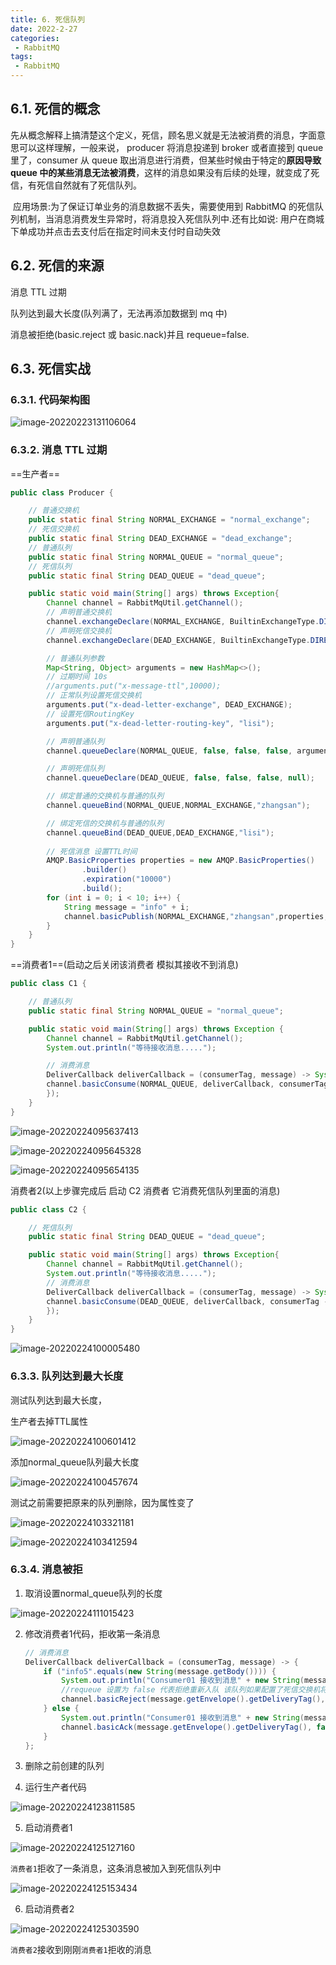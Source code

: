 ```yaml
---
title: 6. 死信队列
date: 2022-2-27
categories:
 - RabbitMQ
tags:
 - RabbitMQ
---
```


## 6.1. 死信的概念

​		先从概念解释上搞清楚这个定义，死信，顾名思义就是无法被消费的消息，字面意思可以这样理解，一般来说， producer 将消息投递到 broker 或者直接到 queue 里了，consumer 从 queue 取出消息进行消费，但某些时候由于特定的**原因导致 queue 中的某些消息无法被消费**，这样的消息如果没有后续的处理，就变成了死信，有死信自然就有了死信队列。

​		应用场景:为了保证订单业务的消息数据不丢失，需要使用到 RabbitMQ 的死信队列机制，当消息消费发生异常时，将消息投入死信队列中.还有比如说: 用户在商城下单成功并点击去支付后在指定时间未支付时自动失效

## 6.2. 死信的来源

消息 TTL 过期

队列达到最大长度(队列满了，无法再添加数据到 mq 中)

消息被拒绝(basic.reject 或 basic.nack)并且 requeue=false.

## 6.3. 死信实战

### 6.3.1. 代码架构图

![image-20220223131106064](https://www.itdu.tech/image/image-20220223131106064.png)

### 6.3.2. 消息 TTL 过期

==生产者==

```java
public class Producer {

    // 普通交换机
    public static final String NORMAL_EXCHANGE = "normal_exchange";
    // 死信交换机
    public static final String DEAD_EXCHANGE = "dead_exchange";
    // 普通队列
    public static final String NORMAL_QUEUE = "normal_queue";
    // 死信队列
    public static final String DEAD_QUEUE = "dead_queue";

    public static void main(String[] args) throws Exception{
        Channel channel = RabbitMqUtil.getChannel();
        // 声明普通交换机
        channel.exchangeDeclare(NORMAL_EXCHANGE, BuiltinExchangeType.DIRECT);
        // 声明死信交换机
        channel.exchangeDeclare(DEAD_EXCHANGE, BuiltinExchangeType.DIRECT);

        // 普通队列参数
        Map<String, Object> arguments = new HashMap<>();
        // 过期时间 10s
        //arguments.put("x-message-ttl",10000);
        // 正常队列设置死信交换机
        arguments.put("x-dead-letter-exchange", DEAD_EXCHANGE);
        // 设置死信RoutingKey
        arguments.put("x-dead-letter-routing-key", "lisi");

        // 声明普通队列
        channel.queueDeclare(NORMAL_QUEUE, false, false, false, arguments);

        // 声明死信队列
        channel.queueDeclare(DEAD_QUEUE, false, false, false, null);

        // 绑定普通的交换机与普通的队列
        channel.queueBind(NORMAL_QUEUE,NORMAL_EXCHANGE,"zhangsan");

        // 绑定死信的交换机与普通的队列
        channel.queueBind(DEAD_QUEUE,DEAD_EXCHANGE,"lisi");
        
        // 死信消息 设置TTL时间
        AMQP.BasicProperties properties = new AMQP.BasicProperties()
                .builder()
                .expiration("10000")
                .build();
        for (int i = 0; i < 10; i++) {
            String message = "info" + i;
            channel.basicPublish(NORMAL_EXCHANGE,"zhangsan",properties,message.getBytes(StandardCharsets.UTF_8));
        }
    }
}
```

==消费者1==(启动之后关闭该消费者 模拟其接收不到消息)

```java
public class C1 {

    // 普通队列
    public static final String NORMAL_QUEUE = "normal_queue";

    public static void main(String[] args) throws Exception {
        Channel channel = RabbitMqUtil.getChannel();
        System.out.println("等待接收消息.....");

        // 消费消息
        DeliverCallback deliverCallback = (consumerTag, message) -> System.out.println("Consumer1接收到的消息："+new String(message.getBody(), StandardCharsets.UTF_8));
        channel.basicConsume(NORMAL_QUEUE, deliverCallback, consumerTag -> {
        });
    }
}
```

![image-20220224095637413](https://www.itdu.tech/image/image-20220224095637413.png)

![image-20220224095645328](https://www.itdu.tech/image/image-20220224095645328.png)

![image-20220224095654135](https://www.itdu.tech/image/image-20220224095654135.png)

消费者2(以上步骤完成后 启动 C2 消费者 它消费死信队列里面的消息)

```java
public class C2 {

    // 死信队列
    public static final String DEAD_QUEUE = "dead_queue";

    public static void main(String[] args) throws Exception{
        Channel channel = RabbitMqUtil.getChannel();
        System.out.println("等待接收消息.....");
        // 消费消息
        DeliverCallback deliverCallback = (consumerTag, message) -> System.out.println("Consumer2接收到的消息："+ new String(message.getBody(), StandardCharsets.UTF_8));
        channel.basicConsume(DEAD_QUEUE, deliverCallback, consumerTag -> {
        });
    }
}
```

![image-20220224100005480](https://www.itdu.tech/image/image-20220224100005480.png)

### 6.3.3. 队列达到最大长度

测试队列达到最大长度，

生产者去掉TTL属性

![image-20220224100601412](https://www.itdu.tech/image/image-20220224100601412.png)

添加normal_queue队列最大长度

![image-20220224100457674](https://www.itdu.tech/image/image-20220224100457674.png)

测试之前需要把原来的队列删除，因为属性变了

![image-20220224103321181](https://www.itdu.tech/image/image-20220224103321181.png)

![image-20220224103412594](https://www.itdu.tech/image/image-20220224103412594.png)

### 6.3.4. 消息被拒

1. 取消设置normal_queue队列的长度

![image-20220224111015423](https://www.itdu.tech/image/image-20220224111015423.png)

2. 修改消费者1代码，拒收第一条消息

    ```java
    // 消费消息
    DeliverCallback deliverCallback = (consumerTag, message) -> {
        if ("info5".equals(new String(message.getBody()))) {
            System.out.println("Consumer01 接收到消息" + new String(message.getBody()) + "并拒绝签收该消息");
            //requeue 设置为 false 代表拒绝重新入队 该队列如果配置了死信交换机将发送到死信队列中
            channel.basicReject(message.getEnvelope().getDeliveryTag(), false);
        } else {
            System.out.println("Consumer01 接收到消息" + new String(message.getBody()));
            channel.basicAck(message.getEnvelope().getDeliveryTag(), false);
        }
    };
    ```

3. 删除之前创建的队列

4. 运行生产者代码

![image-20220224123811585](https://www.itdu.tech/image/image-20220224123811585.png)

5. 启动消费者1

![image-20220224125127160](https://www.itdu.tech/image/image-20220224125127160.png)

`消费者1`拒收了一条消息，这条消息被加入到死信队列中

![image-20220224125153434](https://www.itdu.tech/image/image-20220224125153434.png)

6. 启动消费者2

![image-20220224125303590](https://www.itdu.tech/image/image-20220224125303590.png)

`消费者2`接收到刚刚`消费者1`拒收的消息
